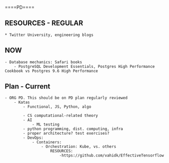 ====PD====

## RESOURCES - REGULAR

    * Twitter University, engineering blogs

## NOW

    - Database mechanics: Safari books 
        - PostgreSQL Development Essentials, Postgres High Performance Cookbook vs Postgres 9.6 High Performance

## Plan - Current

    - ORG PD. This should be on PD plan regularly reviewed
        - Katas
            - Functional, JS, Python, algo

            - CS computational-related theory
            - AI
                - ML testing 
            - python programming, dist. computing, infra
            - proper architecture? test exercises?
            - DevOps:
                - Containers:
                    - Orchestration: Kube, vs. others
                        RESOURCES:
                            -https://github.com/vahidk/EffectiveTensorflow